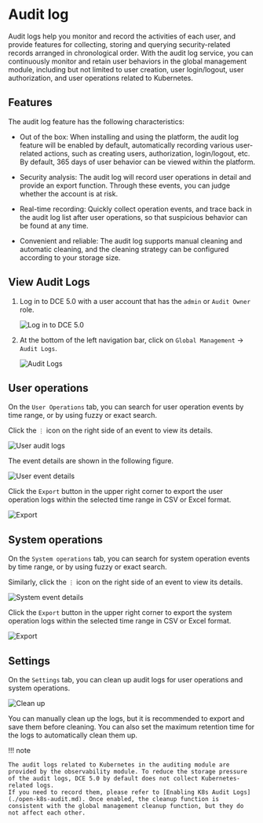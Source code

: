 # Audit log

Audit logs help you monitor and record the activities of each user, and provide features for collecting, storing and querying security-related records arranged in chronological order.
With the audit log service, you can continuously monitor and retain user behaviors in the global management module, including but not limited to user creation, user login/logout, user authorization, and user operations related to Kubernetes.

## Features

The audit log feature has the following characteristics:

- Out of the box: When installing and using the platform, the audit log feature will be enabled by default, automatically recording various user-related actions, such as creating users, authorization, login/logout, etc. By default, 365 days of user behavior can be viewed within the platform.

- Security analysis: The audit log will record user operations in detail and provide an export function. Through these events, you can judge whether the account is at risk.

- Real-time recording: Quickly collect operation events, and trace back in the audit log list after user operations, so that suspicious behavior can be found at any time.

- Convenient and reliable: The audit log supports manual cleaning and automatic cleaning, and the cleaning strategy can be configured according to your storage size.

## View Audit Logs

1. Log in to DCE 5.0 with a user account that has the `admin` or `Audit Owner` role.

    ![Log in to DCE 5.0](https://docs.daocloud.io/daocloud-docs-images/docs/en/docs/ghippo/images/lang00.png)

2. At the bottom of the left navigation bar, click on `Global Management` -> `Audit Logs`.

    ![Audit Logs](https://docs.daocloud.io/daocloud-docs-images/docs/en/docs/ghippo/images/audit01.png)

## User operations

On the `User Operations` tab, you can search for user operation events by time range, or by using fuzzy or exact search.

Click the `⋮` icon on the right side of an event to view its details.

![User audit logs](https://docs.daocloud.io/daocloud-docs-images/docs/en/docs/ghippo/images/audit02.png)

The event details are shown in the following figure.

![User event details](https://docs.daocloud.io/daocloud-docs-images/docs/en/docs/ghippo/images/audit03.png)

Click the `Export` button in the upper right corner to export the user operation logs within the selected time range in CSV or Excel format.

![Export](https://docs.daocloud.io/daocloud-docs-images/docs/en/docs/ghippo/images/audit04.png)

## System operations

On the `System operations` tab, you can search for system operation events by time range, or by using fuzzy or exact search.

Similarly, click the `⋮` icon on the right side of an event to view its details.

![System event details](https://docs.daocloud.io/daocloud-docs-images/docs/en/docs/ghippo/images/audit05.png)

Click the `Export` button in the upper right corner to export the system operation logs within the selected time range in CSV or Excel format.

![Export](https://docs.daocloud.io/daocloud-docs-images/docs/en/docs/ghippo/images/audit06.png)

## Settings

On the `Settings` tab, you can clean up audit logs for user operations and system operations.

![Clean up](https://docs.daocloud.io/daocloud-docs-images/docs/en/docs/ghippo/images/audit07.png)

You can manually clean up the logs, but it is recommended to export and save them before cleaning. You can also set the maximum retention time for the logs to automatically clean them up.

!!! note

    The audit logs related to Kubernetes in the auditing module are provided by the observability module. To reduce the storage pressure of the audit logs, DCE 5.0 by default does not collect Kubernetes-related logs.
    If you need to record them, please refer to [Enabling K8s Audit Logs](./open-k8s-audit.md). Once enabled, the cleanup function is consistent with the global management cleanup function, but they do not affect each other.
